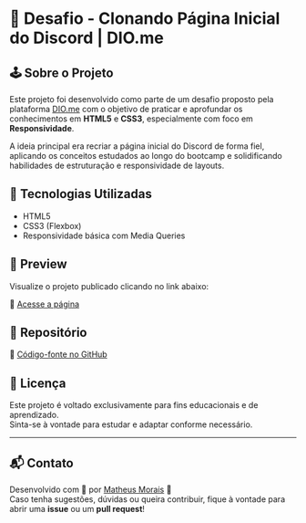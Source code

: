 # 🎯 Desafio - Clonando Página Inicial do Discord | DIO.me

## 🕹️ Sobre o Projeto

Este projeto foi desenvolvido como parte de um desafio proposto pela plataforma [DIO.me](https://www.dio.me/) com o objetivo de praticar e aprofundar os conhecimentos em **HTML5** e **CSS3**, especialmente com foco em **Responsividade**.

A ideia principal era recriar a página inicial do Discord de forma fiel, aplicando os conceitos estudados ao longo do bootcamp e solidificando habilidades de estruturação e responsividade de layouts.

## 🚀 Tecnologias Utilizadas

- HTML5
- CSS3 (Flexbox)
- Responsividade básica com Media Queries

## 📸 Preview

Visualize o projeto publicado clicando no link abaixo:

🔗 [Acesse a página](https://matheusrmorais.github.io/Desafio-dio-me-clonando-pagina-discord/)

## 📂 Repositório

📁 [Código-fonte no GitHub](https://github.com/Matheusrmorais/Desafio-dio-me-clonando-pagina-discord)

## 📄 Licença

Este projeto é voltado exclusivamente para fins educacionais e de aprendizado.  
Sinta-se à vontade para estudar e adaptar conforme necessário.

---

## 📬 Contato

Desenvolvido com 💙 por [Matheus Morais](https://github.com/Matheusrmorais) 🚀  
Caso tenha sugestões, dúvidas ou queira contribuir, fique à vontade para abrir uma **issue** ou um **pull request**!
